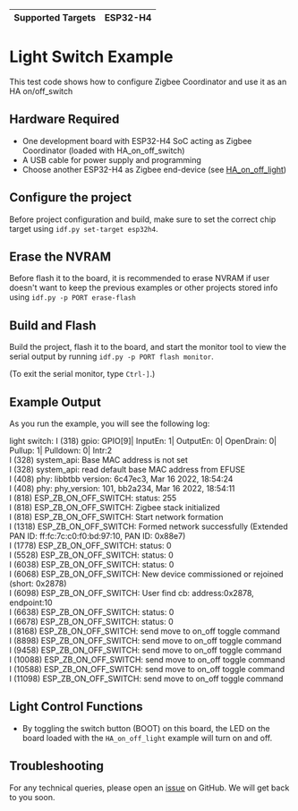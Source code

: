 | Supported Targets | ESP32-H4 |
| ----------------- | -------- |

# Light Switch Example 

This test code shows how to configure Zigbee Coordinator and use it as an HA on/off_switch

## Hardware Required

* One development board with ESP32-H4 SoC acting as Zigbee Coordinator (loaded with HA_on_off_switch)
* A USB cable for power supply and programming
* Choose another ESP32-H4 as Zigbee end-device (see [HA_on_off_light](../HA_on_off_light/))

## Configure the project

Before project configuration and build, make sure to set the correct chip target using `idf.py set-target esp32h4`.

## Erase the NVRAM 

Before flash it to the board, it is recommended to erase NVRAM if user doesn't want to keep the previous examples or other projects stored info 
using `idf.py -p PORT erase-flash`

## Build and Flash

Build the project, flash it to the board, and start the monitor tool to view the serial output by running `idf.py -p PORT flash monitor`.

(To exit the serial monitor, type ``Ctrl-]``.)

## Example Output

As you run the example, you will see the following log:

light switch: 
I (318) gpio: GPIO[9]| InputEn: 1| OutputEn: 0| OpenDrain: 0| Pullup: 1| Pulldown: 0| Intr:2   
I (328) system_api: Base MAC address is not set  
I (328) system_api: read default base MAC address from EFUSE  
I (408) phy: libbtbb version: 6c47ec3, Mar 16 2022, 18:54:24  
I (408) phy: phy_version: 101, bb2a234, Mar 16 2022, 18:54:11  
I (818) ESP_ZB_ON_OFF_SWITCH: status: 255  
I (818) ESP_ZB_ON_OFF_SWITCH: Zigbee stack initialized  
I (818) ESP_ZB_ON_OFF_SWITCH: Start network formation  
I (1318) ESP_ZB_ON_OFF_SWITCH: Formed network successfully (Extended PAN ID: ff:fc:7c:c0:f0:bd:97:10, PAN ID: 0x88e7)  
I (1778) ESP_ZB_ON_OFF_SWITCH: status: 0  
I (5528) ESP_ZB_ON_OFF_SWITCH: status: 0  
I (6038) ESP_ZB_ON_OFF_SWITCH: status: 0  
I (6068) ESP_ZB_ON_OFF_SWITCH: New device commissioned or rejoined (short: 0x2878)  
I (6098) ESP_ZB_ON_OFF_SWITCH: User find cb: address:0x2878, endpoint:10  
I (6638) ESP_ZB_ON_OFF_SWITCH: status: 0  
I (6678) ESP_ZB_ON_OFF_SWITCH: status: 0  
I (8168) ESP_ZB_ON_OFF_SWITCH: send move to on_off toggle command  
I (8898) ESP_ZB_ON_OFF_SWITCH: send move to on_off toggle command  
I (9458) ESP_ZB_ON_OFF_SWITCH: send move to on_off toggle command  
I (10088) ESP_ZB_ON_OFF_SWITCH: send move to on_off toggle command  
I (10588) ESP_ZB_ON_OFF_SWITCH: send move to on_off toggle command  
I (11098) ESP_ZB_ON_OFF_SWITCH: send move to on_off toggle command  
 

## Light Control Functions

  * By toggling the switch button (BOOT) on this board, the LED on the board loaded with the `HA_on_off_light` example will turn on and off.


## Troubleshooting

For any technical queries, please open an [issue](https://github.com/espressif/esp-zigbee-sdk/issues) on GitHub. We will get back to you soon.
